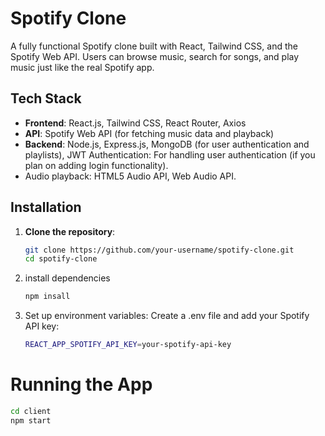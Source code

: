 # Spotify Clone

A fully functional Spotify clone built with React, Tailwind CSS, and the Spotify Web API. Users can browse music, search for songs, and play music just like the real Spotify app.

## Tech Stack
- **Frontend**: React.js, Tailwind CSS, React Router, Axios
- **API**: Spotify Web API (for fetching music data and playback)
- **Backend**: Node.js, Express.js, MongoDB (for user authentication and playlists), JWT Authentication: For handling user authentication (if you plan on adding login functionality).
- Audio playback: HTML5 Audio API, Web Audio API.

## Installation

1. **Clone the repository**:
   ```bash
   git clone https://github.com/your-username/spotify-clone.git
   cd spotify-clone
   ```
2. install dependencies
     ``` bash
     npm insall
      ```
3. Set up environment variables: Create a .env file and add your Spotify API key:
   ``` bash
   REACT_APP_SPOTIFY_API_KEY=your-spotify-api-key
   ```
# Running the App
``` bash 
cd client
npm start
   ```

